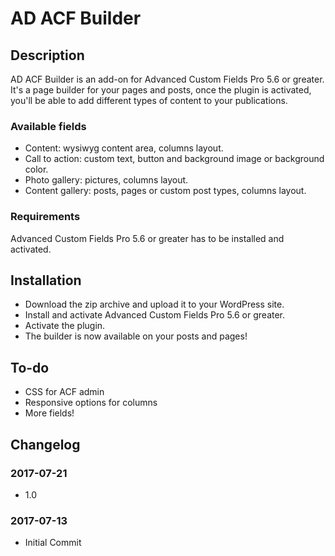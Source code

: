 # AD ACF Builder

## Description 

AD ACF Builder is an add-on for Advanced Custom Fields Pro 5.6 or greater. It's a page builder for your pages and posts, once the plugin is activated, you'll be able to add different types of content to your publications. 

### Available fields

* Content: wysiwyg content area, columns layout.
* Call to action: custom text, button and background image or background color. 
* Photo gallery: pictures, columns layout.
* Content gallery: posts, pages or custom post types, columns layout. 

### Requirements

Advanced Custom Fields Pro 5.6 or greater has to be installed and activated. 


## Installation 

* Download the zip archive and upload it to your WordPress site.
* Install and activate Advanced Custom Fields Pro 5.6 or greater. 
* Activate the plugin. 
* The builder is now available on your posts and pages!


## To-do

* CSS for ACF admin
* Responsive options for columns
* More fields!


## Changelog

### 2017-07-21
* 1.0

### 2017-07-13
* Initial Commit


